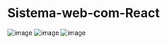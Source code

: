 ﻿# Sistema-web-com-React
![image](https://github.com/user-attachments/assets/47760a5d-508b-41c3-aca2-b81649b64165)
![image](https://github.com/user-attachments/assets/605c2735-0809-421c-8024-64ab2f11288f)
![image](https://github.com/user-attachments/assets/474d794f-040e-4b14-8a88-accf977710e0)
